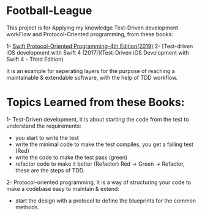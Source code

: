 # Football-League

This project is for Applying my knowledge Test-Driven development workFlow and Protocol-Oriented programming, from these books:

1- [Swift Protocol-Oriented Programming-4th Edition(2019)](https://www.packtpub.com/product/swift-protocol-oriented-programming-fourth-edition/9781789349023)
2- [Test-driven iOS development with Swift 4 (2017)](Test-Driven iOS Development with Swift 4 - Third Edition)

It is an example for seperating layers for the purpose of reaching a maintainable & extendable software, with the help of TDD workflow.

# Topics Learned from these Books:
1- Test-Driven development, it is about starting the code from the test to understand the requirements: 
  - you start to write the test
  - write the minimal code to make the test compiles, you get a failing test (Red)
  - write the code to make the test pass (green)
  - refactor code to make it better (Refactor)
  Red -> Green -> Refactor, these are the steps of TDD.

2- Protocol-oriented programming, It is a way of structuring your code to make a codebase easy to maintain & extend:
  - start the design with a protocol to define the blueprints for the common methods.
